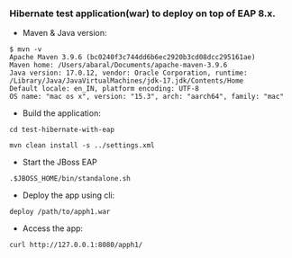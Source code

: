 ### Hibernate test application(war) to deploy on top of EAP 8.x.

- Maven & Java version:
```
$ mvn -v
Apache Maven 3.9.6 (bc0240f3c744dd6b6ec2920b3cd08dcc295161ae)
Maven home: /Users/abaral/Documents/apache-maven-3.9.6
Java version: 17.0.12, vendor: Oracle Corporation, runtime: /Library/Java/JavaVirtualMachines/jdk-17.jdk/Contents/Home
Default locale: en_IN, platform encoding: UTF-8
OS name: "mac os x", version: "15.3", arch: "aarch64", family: "mac"
```
- Build the application:
```
cd test-hibernate-with-eap

mvn clean install -s ../settings.xml
```
- Start the JBoss EAP 
```
.$JBOSS_HOME/bin/standalone.sh
```
- Deploy the app using cli:
```
deploy /path/to/apph1.war
```
- Access the app:
```
curl http://127.0.0.1:8080/apph1/
```
